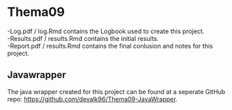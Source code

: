 # Thema09

-Log.pdf / log.Rmd contains the Logbook used to create this project.   
-Results.pdf / results.Rmd contains the initial results.   
-Report.pdf / results.Rmd contains the final conlusion and notes for this project.  

## Javawrapper   
The java wrapper created for this project can be found at a seperate GitHub repo: https://github.com/devalk96/Thema09-JavaWrapper. 
